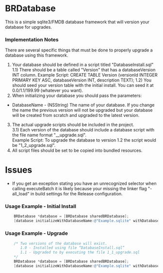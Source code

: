 BRDatabase
==========

This is a simple sqlite3/FMDB database framework that will version your database for upgrades.

### Implementation Notes
There are several specific things that must be done to properly upgrade a database using this framework.

1) Your database should be defined in a script titled "DatabaseInstall.sql" 
  1.1) There should be a table called "Version" that has a databaseVersion INT column.
    Example Script: CREATE TABLE Version (versionId INTEGER PRIMARY KEY ASC, databaseVersion INT, description TEXT);
  1.2) You should seed your version table with the initial install. You can seed it at 0.0/1.1/199.99 (whatever you want).
2) When initializing your database you should pass the parameters:
  - DatabaseName - (NSString) The name of your database. If you change the name the previous version will not be upgraded but your database will be created from scratch and upgraded to the latest version.
3) The actual upgrade scripts should be included in the project.  
  3.1) Each version of the database should include a database script with the file name format "<major version>_<minor version>_upgrade.sql".  
    Example Script: To upgrade the database to version 1.2 the script would be "1_2_upgrade.sql".  
4) All script files should be set to be copied into bundled resources.

# Issues
- If you get an exception stating you have an unrecognized selector when calling executeBatch it is likely because your missing the linker flag "-all_load" in build settings for the Release configuration.

### Usage Example - Initial Install

```Objective-C
    BRDatabase *database = [BRDatabase sharedBRDatabase];
    [database initializeWithDatabaseName:@"Example.sqlite" withDatabaseVersion:1.0];
```

### Usage Example - Upgrade

```Objective-C
    /* Two versions of the database will exist.
       1.0 - Installed using file “DatabaseInstall.sql”
       1.1 - Upgraded to by executing the file 1_1_upgrade.sql
    */
    BRDatabase *database = [BRDatabase sharedBRDatabase];
    [database initializeWithDatabaseName:@"Example.sqlite" withDatabaseVersion:1.1];
```
